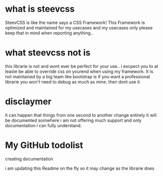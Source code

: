 # what is steevcss
SteevCSS is like the name says a CSS Framework!
This Framework is optimized and maintained for my usecases and my usecases only please keep that in mind when reporting anything..

# what steevcss not is
this librarie is not and wont ever be perfect for your use.. i excpect you to at leaste be able to override css on yourend when using my framework.
It is not maintained by a big team like bootstrap is if you want a professional librarie you won't need to debug as much as mine. then dont use it

# disclaymer
it can happen that things from one second to another change entirely it will be documented somwhere
i am not offering much support and only documentation i can fully understand.

# My GitHub todolist
creating documentation

i am updating this Readme on the fly so it may change as the librarie does
